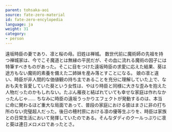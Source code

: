 ```yaml
---
parent: tohsaka-aoi
source: fate-zero-material
id: fate-zero-encylopedia
language: ja
weight: 31
category:
- person
---
```


遠坂時臣の妻であり、凛と桜の母。旧姓は禅城。
数世代前に魔術師の先祖を持つ禅城家は、今でこそ魔道とは無縁の平民だが、その血に流れる魔術の因子には特筆すべきものがあった。そこに目をつけた遠坂時臣の求愛に応えた結果、葵は途方もない魔術的素養を備えた二姉妹を産み落とすことになる。
娘の凛と違い、時臣が非人間的な価値観の持ち主であることを充分に理解していた上で、なおも夫を盲愛していた葵という女性は、やはり時臣と同様に大きな歪みを抱えた人物だったのかもしれない。たぶん雁夜と結ばれていても幸せな家庭は作れなかったんじゃ……
ちなみに時臣の遠坂うっかりエフェクトが発動するのは、本当に命に関わるほど重大な局面であって、普段の家庭における彼はまさに非の打ち所のない完璧超人だった。後日の穂村原における凛の優等生ぶりを、時臣は家族との日常生活において発揮していたのである。そんなダディのクールっぷりに凛と葵は連日メロメロであったとさ。
